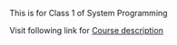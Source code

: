 This is for Class 1 of System Programming

Visit following link for [Course description](http://resourceful.github.io/classes/2016-09-07-week1-class1-intro/)